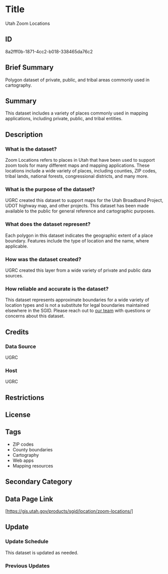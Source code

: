 # Title

Utah Zoom Locations

## ID

8a2fff0b-1871-4cc2-b018-338465da76c2

## Brief Summary

Polygon dataset of private, public, and tribal areas commonly used in cartography.

## Summary

This dataset includes a variety of places commonly used in mapping applications, including private, public, and tribal entities.

## Description

### What is the dataset?

Zoom Locations refers to places in Utah that have been used to support zoom tools for many different maps and mapping applications. These locations include a wide variety of places, including counties, ZIP codes, tribal lands, national forests, congressional districts, and many more.

### What is the purpose of the dataset?

UGRC created this dataset to support maps for the Utah Broadband Project, UDOT highway map, and other projects. This dataset has been made available to the public for general reference and cartographic purposes.

### What does the dataset represent?

Each polygon in this dataset indicates the geographic extent of a place boundary. Features include the type of location and the name, where applicable.

### How was the dataset created?

UGRC created this layer from a wide variety of private and public data sources.

<!--- Are there further details that ought to be mentioned here? --->

### How reliable and accurate is the dataset?

This dataset represents approximate boundaries for a wide variety of location types and is not a substitute for legal boundaries maintained elsewhere in the SGID. Please reach out to [our team](https://gis.utah.gov/contact/) with questions or concerns about this dataset.

## Credits

### Data Source

UGRC

### Host

UGRC

## Restrictions

## License

## Tags

- ZIP codes
- County boundaries
- Cartography
- Web apps
- Mapping resources

## Secondary Category

## Data Page Link

[https://gis.utah.gov/products/sgid/location/zoom-locations/]

## Update

### Update Schedule

This dataset is updated as needed.

<!--- Is this the case? --->

### Previous Updates
